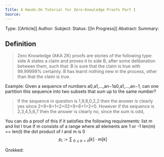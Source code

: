 ```yaml
---
Title: A Hands-On Tutorial for Zero-Knowledge Proofs Part I
Source: 
---
```

Type: [[Article]]
Author: 
Subject:
Status: [[In Progress]]
Abstract:
Summary:
## Definition
>Zero Knowledge (AKA ZK) proofs are stories of the following type: side A states a claim and proves it to side B, after some deliberation between them, such that:
>B is sure that the claim is true with 99.99999% certainty.
>B has learnt nothing new in the process, other than that the claim is true.

Example: 
Given a sequence of numbers a0,a1,...,an−1a0,a1,...,an−1, can one partition this sequence into two subsets that sum up to the same number?
> If the sequence in question is 1,9,8,0,2,2  then the answer is clearly yes since 2+9=8+1+2+02+9=8+1+2+0.
> However if the sequence is 2,3,4,5,6,7 then the answer is clearly no, since the sum is odd,

You can do a proof of this if it satisfies the following requirements:
	list m and list l
	true if m consists of a range where all elements are 1 or -1
	len(m) == len(l)
	the dot product of l and m is 0
	$$p_i:=\sum\ _{0≤k<il}[k]⋅m[k]$$


Grokked: